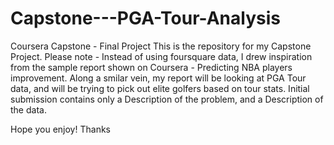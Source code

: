 # Capstone---PGA-Tour-Analysis
Coursera Capstone - Final Project
This is the repository for my Capstone Project.
Please note - Instead of using foursquare data, I drew inspiration from the sample report shown on Coursera - Predicting NBA players improvement.
Along a smilar vein, my report will be looking at PGA Tour data, and will be trying to pick out elite golfers based on tour stats.
Initial submission contains only a Description of the problem, and a Description of the data.

Hope you enjoy! Thanks
